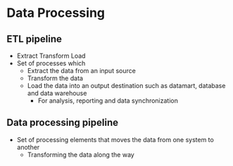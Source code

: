 # Data Processing

## ETL pipeline

-   Extract Transform Load
-   Set of processes which
    -   Extract the data from an input source
    -   Transform the data
    -   Load the data into an output destination such as datamart, database and data warehouse
        -   For analysis, reporting and data synchronization

## Data processing pipeline

-   Set of processing elements that moves the data from one system to another
    -   Transforming the data along the way
